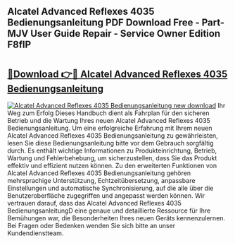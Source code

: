 ## Alcatel Advanced Reflexes 4035 Bedienungsanleitung PDF Download Free - Part-MJV User Guide Repair - Service Owner Edition F8flP

# <h2><a href="http://df4b358.blite.top/?on=Alcatel+Advanced+Reflexes+4035+Bedienungsanleitung">🔗Download 👉🔴 Alcatel Advanced Reflexes 4035 Bedienungsanleitung</a></h2>

[![Alcatel Advanced Reflexes 4035 Bedienungsanleitung new download](https://i.imgur.com/lujVjoI.png)](http://df4b358.blite.top/?on=Alcatel+Advanced+Reflexes+4035+Bedienungsanleitung)
Ihr Weg zum Erfolg Dieses Handbuch dient als Fahrplan für den sicheren Betrieb und die Wartung Ihres neuen Alcatel Advanced Reflexes 4035 Bedienungsanleitung. Um eine erfolgreiche Erfahrung mit Ihrem neuen Alcatel Advanced Reflexes 4035 Bedienungsanleitung zu gewährleisten, lesen Sie diese Bedienungsanleitung bitte vor dem Gebrauch sorgfältig durch. Es enthält wichtige Informationen zu Produkteinrichtung, Betrieb, Wartung und Fehlerbehebung, um sicherzustellen, dass Sie das Produkt effektiv und effizient nutzen können. Zu den erweiterten Funktionen von Alcatel Advanced Reflexes 4035 Bedienungsanleitung gehören mehrsprachige Unterstützung, Echtzeitübersetzung, anpassbare Einstellungen und automatische Synchronisierung, auf die alle über die Benutzeroberfläche zugegriffen und angepasst werden können. Wir vertrauen darauf, dass das Alcatel Advanced Reflexes 4035 BedienungsanleitungD eine genaue und detaillierte Ressource für Ihre Bemühungen war, die Besonderheiten Ihres neuen Geräts kennenzulernen. Bei Fragen oder Bedenken wenden Sie sich bitte an unser Kundendienstteam.
